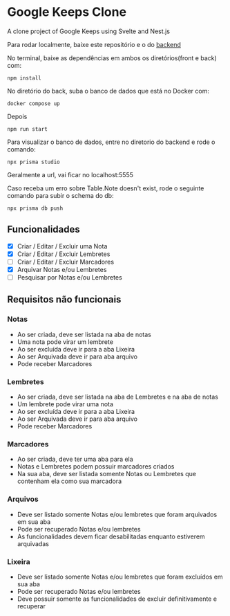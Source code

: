 # Google Keeps Clone
A clone project of Google Keeps using Svelte and Nest.js

Para rodar localmente, baixe este repositório e o do [backend](https://github.com/MattSilverio/google-keeps-clone-be)

No terminal, baixe as dependências em ambos os diretórios(front e back) com:

```
npm install
```

No diretório do back, suba o banco de dados que está no Docker com:

```
docker compose up
```

Depois 
```
npm run start
```

Para visualizar o banco de dados, entre no diretorio do backend e rode o comando:
```
npx prisma studio
```
Geralmente a url, vai ficar no localhost:5555


Caso receba um erro sobre Table.Note doesn't exist, rode o seguinte comando para subir o schema do db:
```
npx prisma db push
```

## Funcionalidades
- [X] Criar / Editar / Excluir uma Nota
- [X] Criar / Editar / Excluir Lembretes
- [ ] Criar / Editar / Excluir Marcadores
- [X] Arquivar Notas e/ou Lembretes
- [ ] Pesquisar por Notas e/ou Lembretes

## Requisitos não funcionais
### Notas
- Ao ser criada, deve ser listada na aba de notas
- Uma nota pode virar um lembrete
- Ao ser excluída deve ir para a aba Lixeira
- Ao ser Arquivada deve ir para aba arquivo
- Pode receber Marcadores

### Lembretes
- Ao ser criada, deve ser listada na aba de Lembretes e na aba de notas 
- Um lembrete pode virar uma nota
- Ao ser excluída deve ir para a aba Lixeira
- Ao ser Arquivada deve ir para aba arquivo
- Pode receber Marcadores

### Marcadores
- Ao ser criada, deve ter uma aba para ela
- Notas e Lembretes podem possuir marcadores criados
- Na sua aba, deve ser listada somente Notas ou Lembretes que contenham ela como sua marcadora 

### Arquivos
- Deve ser listado somente Notas e/ou lembretes que foram arquivados em sua aba
- Pode ser recuperado Notas e/ou lembretes
- As funcionalidades devem ficar desabilitadas enquanto estiverem arquivadas

### Lixeira
- Deve ser listado somente Notas e/ou lembretes que foram excluídos em sua aba
- Pode ser recuperado Notas e/ou lembretes
- Deve possuir somente as funcionalidades de excluir definitivamente e recuperar
